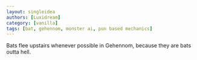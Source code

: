 ```yaml
---
layout: singleidea
authors: [Luxidream]
category: [vanilla]
tags: [bat, gehennom, monster ai, pun based mechanics]
---
```

Bats flee upstairs whenever possible in Gehennom, because they are bats outta hell.

